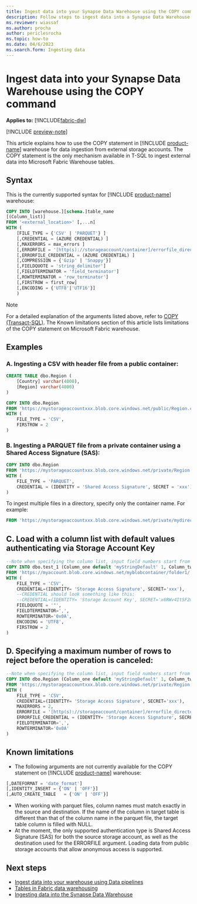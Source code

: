 ```yaml
---
title: Ingest data into your Synapse Data Warehouse using the COPY command
description: Follow steps to ingest data into a Synapse Data Warehouse using the COPY command in Microsoft Fabric.
ms.reviewer: wiassaf
ms.author: procha
author: periclesrocha
ms.topic: how-to
ms.date: 04/6/2023
ms.search.form: Ingesting data
---
```


# Ingest data into your Synapse Data Warehouse using the COPY command

**Applies to:** [!INCLUDE[fabric-dw](includes/applies-to-version/fabric-dw.md)]

[!INCLUDE [preview-note](../includes/preview-note.md)]

This article explains how to use the COPY statement in [!INCLUDE [product-name](../includes/product-name.md)] warehouse for data ingestion from external storage accounts. The COPY statement is the only mechanism available in T-SQL to ingest external data into Microsoft Fabric Warehouse tables.

## Syntax

This is the currently supported syntax for [!INCLUDE [product-name](../includes/product-name.md)] warehouse:

```sql
COPY INTO [warehouse.][schema.]table_name
[(Column_list)] 
FROM '<external_location>' [,...n]
WITH ( 
    [FILE_TYPE = {'CSV' | 'PARQUET'} ]
    [,CREDENTIAL = (AZURE CREDENTIAL) ]
    [,MAXERRORS = max_errors ]
    [,ERRORFILE = '[http(s)://storageaccount/container]/errorfile_directory[/]'] 
    [,ERRORFILE_CREDENTIAL = (AZURE CREDENTIAL) ]
    [,COMPRESSION = {'Gzip' | 'Snappy'}] 
    [,FIELDQUOTE = 'string_delimiter'] 
    [,FIELDTERMINATOR = 'field_terminator']
    [,ROWTERMINATOR = 'row_terminator']
    [,FIRSTROW = first_row]
    [,ENCODING = {'UTF8'|'UTF16'}] 
    )
```

> [!NOTE]
> For a detailed explanation of the arguments listed above, refer to [COPY (Transact-SQL)](/sql/t-sql/statements/copy-into-transact-sql?view=azure-sqldw-latest&preserve-view=true). The Known limitations section of this article lists limitations of the COPY statement on Microsoft Fabric warehouse.

## Examples

### A. Ingesting a CSV with header file from a public container:

```sql
CREATE TABLE dbo.Region (
    [Country] varchar(4000),
    [Region] varchar(4000)
)

COPY INTO dbo.Region
FROM 'https://mystorageaccountxxx.blob.core.windows.net/public/Region.csv'
WITH (
    FILE_TYPE = 'CSV',
    FIRSTROW = 2
)
```

### B. Ingesting a PARQUET file from a private container using a Shared Access Signature (SAS):

```sql
COPY INTO dbo.Region
FROM 'https://mystorageaccountxxx.blob.core.windows.net/private/Region.csv'
WITH (
    FILE_TYPE = 'PARQUET',
    CREDENTIAL = (IDENTITY = 'Shared Access Signature', SECRET = 'xxx')
)
```

To ingest multiple files in a directory, specify only the container name. For example:

```sql
FROM 'https://mystorageaccountxxx.blob.core.windows.net/private/mydirectorywithfiles'
```

## C. Load with a column list with default values authenticating via Storage Account Key
```sql
--Note when specifying the column list, input field numbers start from 1
COPY INTO dbo.test_1 (Column_one default 'myStringDefault' 1, Column_two default 1 3)
FROM 'https://myaccount.blob.core.windows.net/myblobcontainer/folder1/'
WITH (
    FILE_TYPE = 'CSV',
    CREDENTIAL=(IDENTITY= 'Storage Access Signature', SECRET='xxx'),
    --CREDENTIAL should look something like this:
    --CREDENTIAL=(IDENTITY= 'Storage Account Key', SECRET='x6RWv4It5F2msnjelv3H4DA80n0PQW0daPdw43jM0nyetx4c6CpDkdj3986DX5AHFMIf/YN4y6kkCnU8lb+Wx0Pj+6MDw=='),
    FIELDQUOTE = '"',
    FIELDTERMINATOR=',',
    ROWTERMINATOR='0x0A',
    ENCODING = 'UTF8',
    FIRSTROW = 2
)
```

## D. Specifying a maximum number of rows to reject before the operation is canceled: 
```sql
--Note when specifying the column list, input field numbers start from 1
COPY INTO dbo.Region (Column_one default 'myStringDefault' 1, Column_two default 1 3)
FROM 'https://mystorageaccountxxx.blob.core.windows.net/private/Region.csv'
WITH (
    FILE_TYPE = 'CSV',
    CREDENTIAL=(IDENTITY= 'Storage Access Signature', SECRET='xxx'),
    MAXERRORS = 2,
    ERRORFILE = '[http(s)://storageaccount/container]/errorfile_directory[/]]',
    ERRORFILE_CREDENTIAL = (IDENTITY= 'Storage Access Signature', SECRET='xxx'),
    FIELDTERMINATOR=',',
    ROWTERMINATOR='0x0A'
)
```

## Known limitations

- The following arguments are not currently available for the COPY statement on [!INCLUDE [product-name](../includes/product-name.md)] warehouse:
```sql
[,DATEFORMAT = 'date_format']
[,IDENTITY_INSERT = {'ON' | 'OFF'}]
[,AUTO_CREATE_TABLE   = {'ON' | 'OFF'}]
```

- When working with parquet files, column names must match exactly in the source and destination. If the name of the column in target table is different than that of the column name in the parquet file, the target table column is filled with NULL.
- At the moment, the only supported authentication type is Shared Access Signature (SAS) for both the source storage account, as well as the destination used for the ERRORFILE argument. Loading data from public storage accounts that allow anonymous access is supported.


## Next steps

- [Ingest data into your warehouse using Data pipelines](ingest-data-pipelines.md)
- [Tables in Fabric data warehousing](tables.md)
- [Ingesting data into the Synapse Data Warehouse](ingest-data.md)